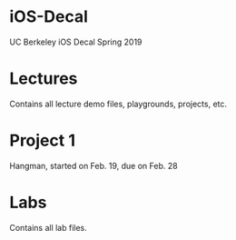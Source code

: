 # iOS-Decal
UC Berkeley iOS Decal Spring 2019

# Lectures

Contains all lecture demo files, playgrounds, projects, etc.

# Project 1

Hangman, started on Feb. 19, due on Feb. 28

# Labs

Contains all lab files.
